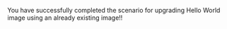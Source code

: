 You have successfully completed the scenario for upgrading Hello World image using an already existing image!!
